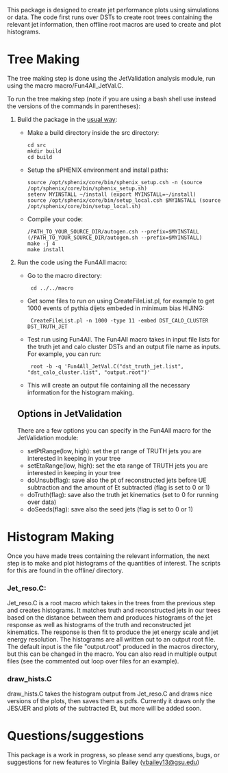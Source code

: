 This package is designed to create jet performance plots using simulations or data. The code first runs over DSTs to create root trees containing the relevant jet information, then offline root macros are used to create and plot histograms.

# Tree Making
The tree making step is done using the JetValidation analysis module, run using the macro macro/Fun4All_JetVal.C. 

To run the tree making step (note if you are using a bash shell use instead the versions of the commands in parentheses):
1. Build the package in the [usual way](https://wiki.bnl.gov/sPHENIX/index.php/Example_of_using_DST_nodes#Building%20a%20package):

   * Make a build directory inside the src directory: 
  
         cd src
         mkdir build
         cd build
        
   * Setup the sPHENIX environment and install paths:

         source /opt/sphenix/core/bin/sphenix_setup.csh -n (source /opt/sphenix/core/bin/sphenix_setup.sh)
         setenv MYINSTALL ~/install (export MYINSTALL=~/install)
         source /opt/sphenix/core/bin/setup_local.csh $MYINSTALL (source /opt/sphenix/core/bin/setup_local.sh)
        
   * Compile your code:

     	 /PATH_TO_YOUR_SOURCE_DIR/autogen.csh --prefix=$MYINSTALL (/PATH_TO_YOUR_SOURCE_DIR/autogen.sh --prefix=$MYINSTALL)
         make -j 4
         make install
         
2. Run the code using the Fun4All macro:
 
   * Go to the macro directory:
   
          cd ../../macro
          
   * Get some files to run on using CreateFileList.pl, for example to get 1000 events of pythia dijets embeded in minimum bias HIJING:
          
          CreateFileList.pl -n 1000 -type 11 -embed DST_CALO_CLUSTER DST_TRUTH_JET
 
   * Test run using Fun4All. The Fun4All macro takes in input file lists for the truth jet and calo cluster DSTs and an output file name as inputs. For example, you can run:
          
          root -b -q 'Fun4All_JetVal.C("dst_truth_jet.list", "dst_calo_cluster.list", "output.root")'
   
   * This will create an output file containing all the necessary information for the histogram making.
   ## Options in JetValidation
   There are a few options you can specify in the Fun4All macro for the JetValidation module:
   * setPtRange(low, high): set the pt range of TRUTH jets you are interested in keeping in your tree
   * setEtaRange(low, high): set the eta range of TRUTH jets you are interested in keeping in your tree
   * doUnsub(flag): save also the pt of reconstructed jets before UE subtraction and the amount of Et subtracted (flag is set to 0 or 1)
   * doTruth(flag): save also the truth jet kinematics (set to 0 for running over data) 
   * doSeeds(flag): save also the seed jets (flag is set to 0 or 1)

# Histogram Making
Once you have made trees containing the relevant information, the next step is to make and plot histograms of the quantities of interest. The scripts for this are found in the offline/ directory.

### Jet_reso.C: 
Jet_reso.C is a root macro which takes in the trees from the previous step and creates histograms. It matches truth and reconstructed jets in our trees based on the distance between them and produces histograms of the jet response as well as histograms of the truth and reconstructed jet kinematics. The response is then fit to produce the jet energy scale and jet energy resolution. The histograms are all written out to an output root file. The default input is the file "output.root" produced in the macros directory, but this can be changed in the macro. You can also read in multiple output files (see the commented out loop over files for an example).

### draw_hists.C
draw_hists.C takes the histogram output from Jet_reso.C and draws nice versions of the plots, then saves them as pdfs. Currently it draws only the JES/JER and plots of the subtracted Et, but more will be added soon.

# Questions/suggestions
This package is a work in progress, so please send any questions, bugs, or suggestions for new features to Virginia Bailey (vbailey13@gsu.edu)
